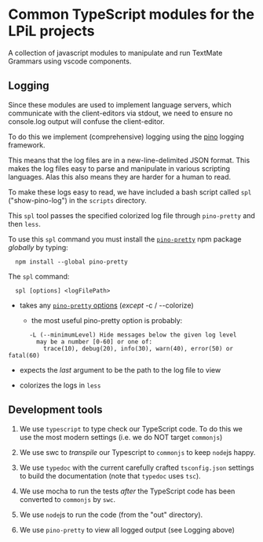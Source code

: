 # Common TypeScript modules for the LPiL projects

A collection of javascript modules to manipulate and run TextMate Grammars
using vscode components.

## Logging

Since these modules are used to implement language servers, which communicate
with the client-editors via stdout, we need to ensure no console.log output will
confuse the client-editor.

To do this we implement (comprehensive) logging using the
[pino](https://getpino.io) logging framework.

This means that the log files are in a new-line-delimited JSON format. This
makes the log files easy to parse and manipulate in various scripting languages.
Alas this also means they are harder for a human to read.

To make these logs easy to read, we have included a bash script called `spl`
("show-pino-log") in the `scripts` directory.

This `spl` tool passes the specified colorized log file through `pino-pretty`
and then `less`.

To use this `spl` command you must install the
[`pino-pretty`](https://github.com/pinojs/pino-pretty#readme) npm package
*globally* by typing:

```
  npm install --global pino-pretty
```

The `spl` command:

```
  spl [options] <logFilePath>
```

  - takes any [`pino-pretty`
    options](https://github.com/pinojs/pino-pretty#cli-arguments) (*except* -c /
    --colorize)

    - the most useful pino-pretty option is probably:
```
      -L (--minimumLevel) Hide messages below the given log level
        may be a number [0-60] or one of:
          trace(10), debug(20), info(30), warn(40), error(50) or fatal(60)
```

  - expects the *last* argument to be the path to the log file to view

  - colorizes the logs in `less`

## Development tools

1. We use `typescript` to type check our TypeScript code. To do this we
   use the most modern settings (i.e. we do NOT target `commonjs`)

2. We use swc to *transpile* our Typescript to `commonjs` to keep `node`js
   happy.

3. We use `typedoc` with the current carefully crafted `tsconfig.json`
   settings to build the documentation (note that `typedoc` uses `tsc`).

4. We use mocha to run the tests *after* the TypeScript code has been
   converted to `commonjs` by `swc`.

5. We use `node`js to run the code (from the "out" directory).

6. We use `pino-pretty` to view all logged output (see Logging above)

